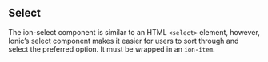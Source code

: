 ## Select

The ion-select component is similar to an HTML `<select>` element, however, Ionic’s select component makes it easier for users to sort through and select the preferred option. It must be wrapped in an `ion-item`.